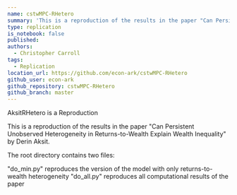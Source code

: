 ```yaml
---
name: cstwMPC-RHetero
summary: 'This is a reproduction of the results in the paper "Can Persistent Unobserved Heterogeneity in Returns-to-Wealth Explain Wealth Inequality" by Derin Aksit.'
type: replication
is_notebook: false
published:
authors:
  - Christopher Carroll
tags:
  - Replication
location_url: https://github.com/econ-ark/cstwMPC-RHetero
github_user: econ-ark
github_repository: cstwMPC-RHetero
github_branch: master
---
```


AksitRHetero is a Reproduction

This is a reproduction of the results in the paper "Can Persistent Unobserved Heterogeneity in Returns-to-Wealth Explain Wealth Inequality" by Derin Aksit.

The root directory contains two files:

"do_min.py" reproduces the version of the model with only returns-to-wealth heterogeneity
"do_all.py" reproduces all computational results of the paper
